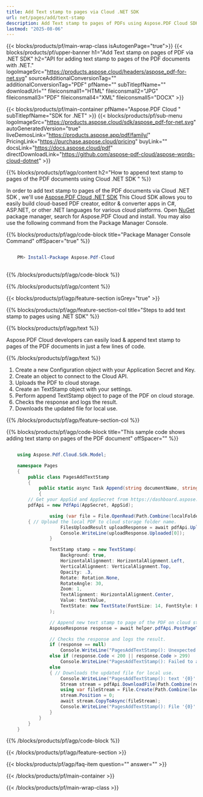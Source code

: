 ```yaml
---
title: Add Text stamp to pages via Cloud .NET SDK
url: net/pages/add/text-stamp
description: Add Text stamp to pages of PDFs using Aspose.PDF Cloud SDK for .NET.
lastmod: "2025-08-06"
---
```


{{< blocks/products/pf/main-wrap-class isAutogenPage="true">}}
{{< blocks/products/pf/upper-banner h1="Add Text stamp on pages of PDF via .NET SDK" h2="API for adding text stamp to pages of the PDF documents with .NET." logoImageSrc="https://products.aspose.cloud/headers/aspose_pdf-for-net.svg" sourceAdditionalConversionTag="" additionalConversionTag="PDF" pfName="" subTitlepfName="" downloadUrl="" fileiconsmall1="HTML" fileiconsmall2="JPG" fileiconsmall3="PDF" fileiconsmall4="XML" fileiconsmall5="DOCX" >}}

{{< blocks/products/pf/main-container pfName="Aspose.PDF Cloud " subTitlepfName="SDK for .NET" >}}
{{< blocks/products/pf/sub-menu logoImageSrc="https://products.aspose.cloud/sdk/aspose_pdf-for-net.svg"
autoGeneratedVersion="true"
liveDemosLink="https://products.aspose.app/pdf/family/" PricingLink="https://purchase.aspose.cloud/pricing" buyLink="" docsLink="https://docs.aspose.cloud/pdf"  directDownloadLink="https://github.com/aspose-pdf-cloud/aspose-words-cloud-dotnet" >}}

{{% blocks/products/pf/agp/content h2="How to append text stamp to pages of the PDF documents using Cloud .NET SDK " %}}

 In order to add text stamp to pages of the PDF documents via Cloud .NET SDK , we'll use
 [Aspose.PDF Cloud .NET SDK](https://products.aspose.cloud/pdf/net/)
 This Cloud SDK allows you to easily build cloud-based PDF creator, editor & converter apps in C#, ASP.NET, or other .NET languages for various cloud platforms. Open
 [NuGet](https://www.nuget.org/packages/Aspose.Pdf-Cloud)
 package manager, search for
 Aspose.PDF Cloud
 and install. You may also use the following command from the Package Manager Console.

{{% blocks/products/pf/agp/code-block title="Package Manager Console Command" offSpacer="true" %}}

```powershell

    PM> Install-Package Aspose.Pdf-Cloud
     
```

{{% /blocks/products/pf/agp/code-block %}}

{{% /blocks/products/pf/agp/content %}}

{{< blocks/products/pf/agp/feature-section isGrey="true" >}}

{{% blocks/products/pf/agp/feature-section-col title="Steps to add text stamp to pages using .NET SDK" %}}

{{% blocks/products/pf/agp/text %}}

 Aspose.PDF Cloud developers can easily load & append text stamp to pages of the PDF documents in just a few lines of code.

{{% /blocks/products/pf/agp/text %}}

1. Create a new Configuration object with your Application Secret and Key.
1. Create an object to connect to the Cloud API.
1. Uploads the PDF to cloud storage.
1. Create an TextStamp object with your settings.
1. Perform append TextStamp object to page of the PDF on cloud storage.
1. Checks the response and logs the result.
1. Downloads the updated file for local use.

{{% /blocks/products/pf/agp/feature-section-col %}}

{{% blocks/products/pf/agp/code-block title="This sample code shows adding text stamp on pages of the PDF document" offSpacer="" %}}

```cs

    using Aspose.Pdf.Cloud.Sdk.Model;

    namespace Pages
    {
        public class PagesAddTextStamp
        {
            public static async Task Append(string documentName, string outputName, int pageNumber, string textValue, string remoteFolder)
            {
		// Get your AppSid and AppSecret from https://dashboard.aspose.cloud (free registration required). 
		pdfApi = new PdfApi(AppSecret, AppSid);

                using (var file = File.OpenRead(Path.Combine(localFolder, documentName)))
		{ // Upload the local PDF to cloud storage folder name.
                    FilesUploadResult uploadResponse = await pdfApi.UploadFileAsync(Path.Combine(remoteFolder, documentName), documentName);
                    Console.WriteLine(uploadResponse.Uploaded[0]);
                }

                TextStamp stamp = new TextStamp(
                    Background: true,
                    HorizontalAlignment: HorizontalAlignment.Left,
                    VerticalAlignment: VerticalAlignment.Top,
                    Opacity: .3,
                    Rotate: Rotation.None,
                    RotateAngle: 30,
                    Zoom: 1,
                    TextAlignment: HorizontalAlignment.Center,
                    Value: textValue,
                    TextState: new TextState(FontSize: 14, FontStyle: FontStyles.BoldItalic, Font: "Arial", ForegroundColor: new Color(A: 0xFF, R: 0xFF, G: 0x00, B: 0x00))
                );

                // Append new text stamp to page of the PDF on cloud storage.
                AsposeResponse response = await helper.pdfApi.PostPageTextStampsAsync(documentName, pageNumber, new List<TextStamp> { stamp }, folder: remoteFolder);

                // Checks the response and logs the result.
                if (response == null)
                    Console.WriteLine("PagesAddTextStamp(): Unexpected error!");
                else if (response.Code < 200 || response.Code > 299)
                    Console.WriteLine("PagesAddTextStamp(): Failed to append text stamp to the page of document.");
                else
                { // Downloads the updated file for local use.
                    Console.WriteLine("PagesAddTextStamp(): text '{0}' appended as stamp to the page '{1}' of document '{2}.", textValue, pageNumber, documentName);
                    Stream stream = pdfApi.DownloadFile(Path.Combine(remoteFolder, documentName));
                    using var fileStream = File.Create(Path.Combine(localFolder, "add_page_text_stamp_" + outputName));
                    stream.Position = 0;
                    await stream.CopyToAsync(fileStream);
                    Console.WriteLine("PagesAddTextStamp(): File '{0}' successfully downloaded.", "add_page_text_stamp_" + outputName);
                }
            }
        }
    }
```

{{% /blocks/products/pf/agp/code-block %}}

{{< /blocks/products/pf/agp/feature-section >}}

{{< blocks/products/pf/agp/faq-item question="" answer="" >}}

{{< /blocks/products/pf/main-container >}}

{{< /blocks/products/pf/main-wrap-class >}}
